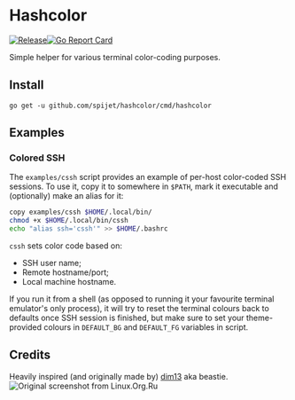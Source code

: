 # Hashcolor
[![Release](https://github.com/spijet/hashcolor/actions/workflows/release.yml/badge.svg)](https://github.com/spijet/hashcolor/actions)[![Go Report Card](https://goreportcard.com/badge/github.com/spijet/hashcolor)](https://goreportcard.com/report/github.com/spijet/hashcolor)


Simple helper for various terminal color-coding purposes.

## Install

	go get -u github.com/spijet/hashcolor/cmd/hashcolor

## Examples
### Colored SSH
The `examples/cssh` script provides an example of per-host color-coded SSH sessions. To use it, copy it to somewhere in `$PATH`, mark it executable and (optionally) make an alias for it:

``` sh
copy examples/cssh $HOME/.local/bin/
chmod +x $HOME/.local/bin/cssh
echo "alias ssh='cssh'" >> $HOME/.bashrc
```

`cssh` sets color code based on:
* SSH user name;
* Remote hostname/port;
* Local machine hostname.

If you run it from a shell (as opposed to running it your favourite terminal emulator's only process), it will try to reset the terminal colours back to defaults once SSH session is finished, but make sure to set your theme-provided colours in `DEFAULT_BG` and `DEFAULT_FG` variables in script.

## Credits
Heavily inspired (and originally made by) [dim13](https://github.com/dim13/hashcolor) aka beastie.
![Original screenshot from Linux.Org.Ru](https://www.linux.org.ru/images/16381/original.png)
